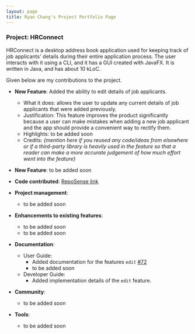 ```yaml
---
layout: page
title: Ryan Chang's Project Portfolio Page
---
```


### Project: HRConnect

HRConnect is a desktop address book application used for keeping track of job applicants' details during their entire application process. The user interacts with it using a CLI, and it has a GUI created with JavaFX. It is written in Java, and has about 10 kLoC.

Given below are my contributions to the project.

* **New Feature**: Added the ability to edit details of job applicants.
  * What it does: allows the user to update any current details of job applicants that were added previously.
  * Justification: This feature improves the product significantly because a user can make mistakes when adding a new job applicant and the app should provide a convenient way to rectify them.
  * Highlights: to be added soon
  * Credits: *{mention here if you reused any code/ideas from elsewhere or if a third-party library is heavily used in the feature so that a reader can make a more accurate judgement of how much effort went into the feature}*

* **New Feature**: to be added soon

* **Code contributed**: [RepoSense link]()

* **Project management**:
  * to be added soon

* **Enhancements to existing features**:
  * to be added soon
  * to be added soon

* **Documentation**:
  * User Guide:
    * Added documentation for the features `edit` [\#72]()
    * to be added soon
  * Developer Guide:
    * Added implementation details of the `edit` feature.

* **Community**:
  * to be added soon
* **Tools**:
  * to be added soon
